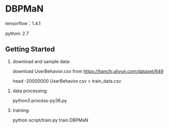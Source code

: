 # DBPMaN

tensorflow：1.4.1

python: 2.7

## Getting Started
1. download and sample data:

    download UserBehavior.csv from https://tianchi.aliyun.com/dataset/649

    head -20000000 UserBehavior.csv > train_data.csv

2. data processing:

    python3 process-py36.py

3. training:

    python  script/train.py train DBPMaN
